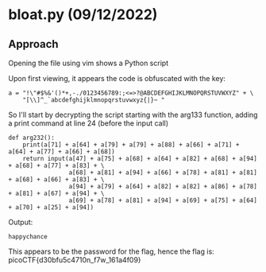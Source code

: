 # bloat.py (09/12/2022)
## Approach
Opening the file using vim shows a Python script

Upon first viewing, it appears the code is obfuscated with the key:

~~~
a = "!\"#$%&'()*+,-./0123456789:;<=>?@ABCDEFGHIJKLMNOPQRSTUVWXYZ" + \
    "[\\]^_`abcdefghijklmnopqrstuvwxyz{|}~ "
~~~

So I'll start by decrypting the script starting with the arg133 function, adding a print command at line 24 (before the input call)

~~~
def arg232():
    print(a[71] + a[64] + a[79] + a[79] + a[88] + a[66] + a[71] + a[64] + a[77] + a[66] + a[68])
    return input(a[47] + a[75] + a[68] + a[64] + a[82] + a[68] + a[94] + a[68] + a[77] + a[83] + \
                 a[68] + a[81] + a[94] + a[66] + a[78] + a[81] + a[81] + a[68] + a[66] + a[83] + \
                 a[94] + a[79] + a[64] + a[82] + a[82] + a[86] + a[78] + a[81] + a[67] + a[94] + \
                 a[69] + a[78] + a[81] + a[94] + a[69] + a[75] + a[64] + a[70] + a[25] + a[94])
~~~

Output:
~~~
happychance
~~~


This appears to be the password for the flag, hence the flag is:  
picoCTF{d30bfu5c4710n_f7w_161a4f09}